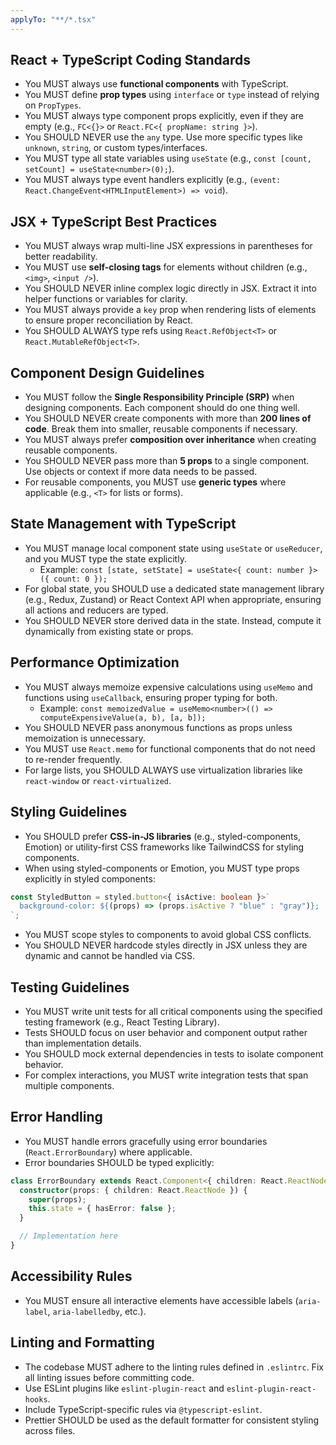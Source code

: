 ```yaml
---
applyTo: "**/*.tsx"
---
```


## React + TypeScript Coding Standards

- You MUST always use **functional components** with TypeScript.
- You MUST define **prop types** using `interface` or `type` instead of relying on `PropTypes`.
- You MUST always type component props explicitly, even if they are empty (e.g., `FC<{}>` or `React.FC<{ propName: string }>`).
- You SHOULD NEVER use the `any` type. Use more specific types like `unknown`, `string`, or custom types/interfaces.
- You MUST type all state variables using `useState` (e.g., `const [count, setCount] = useState<number>(0);`).
- You MUST always type event handlers explicitly (e.g., `(event: React.ChangeEvent<HTMLInputElement>) => void`).

## JSX + TypeScript Best Practices

- You MUST always wrap multi-line JSX expressions in parentheses for better readability.
- You MUST use **self-closing tags** for elements without children (e.g., `<img>`, `<input />`).
- You SHOULD NEVER inline complex logic directly in JSX. Extract it into helper functions or variables for clarity.
- You MUST always provide a `key` prop when rendering lists of elements to ensure proper reconciliation by React.
- You SHOULD ALWAYS type refs using `React.RefObject<T>` or `React.MutableRefObject<T>`.

## Component Design Guidelines

- You MUST follow the **Single Responsibility Principle (SRP)** when designing components. Each component should do one thing well.
- You SHOULD NEVER create components with more than **200 lines of code**. Break them into smaller, reusable components if necessary.
- You MUST always prefer **composition over inheritance** when creating reusable components.
- You SHOULD NEVER pass more than **5 props** to a single component. Use objects or context if more data needs to be passed.
- For reusable components, you MUST use **generic types** where applicable (e.g., `<T>` for lists or forms).

## State Management with TypeScript

- You MUST manage local component state using `useState` or `useReducer`, and you MUST type the state explicitly.
  - Example: `const [state, setState] = useState<{ count: number }>({ count: 0 });`
- For global state, you SHOULD use a dedicated state management library (e.g., Redux, Zustand) or React Context API when appropriate, ensuring all actions and reducers are typed.
- You SHOULD NEVER store derived data in the state. Instead, compute it dynamically from existing state or props.

## Performance Optimization

- You MUST always memoize expensive calculations using `useMemo` and functions using `useCallback`, ensuring proper typing for both.
  - Example: `const memoizedValue = useMemo<number>(() => computeExpensiveValue(a, b), [a, b]);`
- You SHOULD NEVER pass anonymous functions as props unless memoization is unnecessary.
- You MUST use `React.memo` for functional components that do not need to re-render frequently.
- For large lists, you SHOULD ALWAYS use virtualization libraries like `react-window` or `react-virtualized`.

## Styling Guidelines

- You SHOULD prefer **CSS-in-JS libraries** (e.g., styled-components, Emotion) or utility-first CSS frameworks like TailwindCSS for styling components.
- When using styled-components or Emotion, you MUST type props explicitly in styled components:

```ts
const StyledButton = styled.button<{ isActive: boolean }>`
  background-color: ${(props) => (props.isActive ? "blue" : "gray")};
`;
```

- You MUST scope styles to components to avoid global CSS conflicts.
- You SHOULD NEVER hardcode styles directly in JSX unless they are dynamic and cannot be handled via CSS.

## Testing Guidelines

- You MUST write unit tests for all critical components using the specified testing framework (e.g., React Testing Library).
- Tests SHOULD focus on user behavior and component output rather than implementation details.
- You SHOULD mock external dependencies in tests to isolate component behavior.
- For complex interactions, you MUST write integration tests that span multiple components.

## Error Handling

- You MUST handle errors gracefully using error boundaries (`React.ErrorBoundary`) where applicable.
- Error boundaries SHOULD be typed explicitly:

```ts
class ErrorBoundary extends React.Component<{ children: React.ReactNode }, { hasError: boolean }> {
  constructor(props: { children: React.ReactNode }) {
    super(props);
    this.state = { hasError: false };
  }

  // Implementation here
}
```

## Accessibility Rules

- You MUST ensure all interactive elements have accessible labels (`aria-label`, `aria-labelledby`, etc.).

## Linting and Formatting

- The codebase MUST adhere to the linting rules defined in `.eslintrc`. Fix all linting issues before committing code.
- Use ESLint plugins like `eslint-plugin-react` and `eslint-plugin-react-hooks`.
- Include TypeScript-specific rules via `@typescript-eslint`.
- Prettier SHOULD be used as the default formatter for consistent styling across files.
